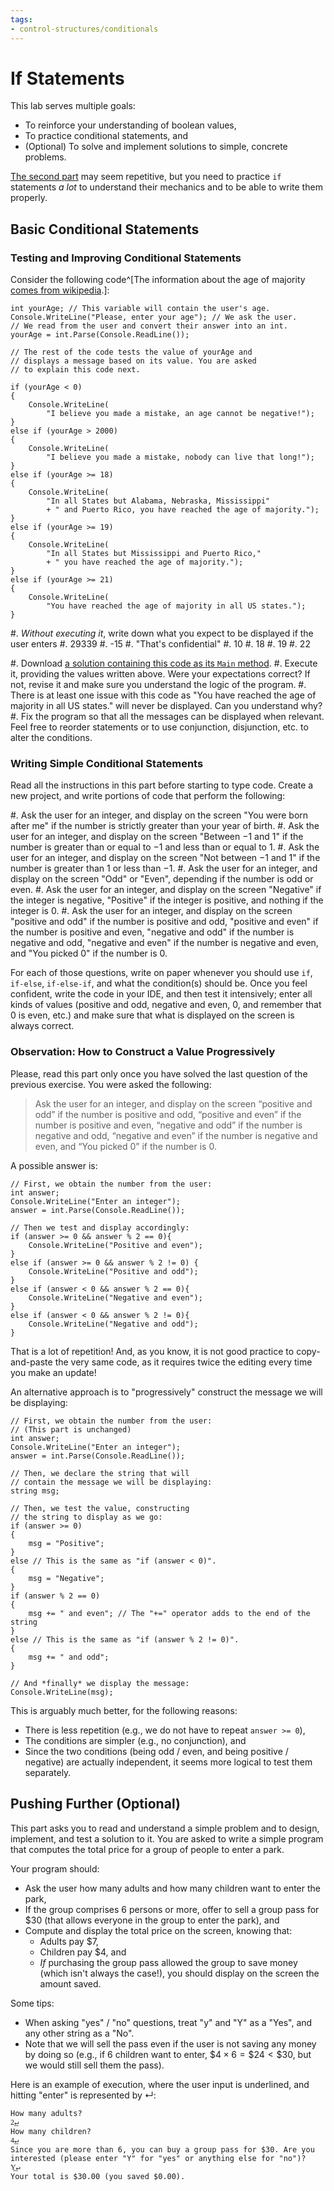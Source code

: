 ```yaml
---
tags:
- control-structures/conditionals
---
```


#  If Statements

This lab serves multiple goals:

- To reinforce your understanding of boolean values,
- To practice conditional statements, and
- (Optional) To solve and implement solutions to simple, concrete problems.

[The second part](#writing-simple-conditional-statements) may seem repetitive, but you need to practice `if` statements _a lot_ to understand their mechanics and to be able to write them properly.

## Basic Conditional Statements

### Testing and Improving Conditional Statements

Consider the following code^[The information about the age of majority [comes from wikipedia](https://www.wikiwand.com/en/Age_of_majority).]:

```
int yourAge; // This variable will contain the user's age.
Console.WriteLine("Please, enter your age"); // We ask the user.
// We read from the user and convert their answer into an int.
yourAge = int.Parse(Console.ReadLine()); 

// The rest of the code tests the value of yourAge and
// displays a message based on its value. You are asked
// to explain this code next.

if (yourAge < 0)
{
    Console.WriteLine(
        "I believe you made a mistake, an age cannot be negative!");
}
else if (yourAge > 2000)
{
    Console.WriteLine(
        "I believe you made a mistake, nobody can live that long!");
}
else if (yourAge >= 18)
{
    Console.WriteLine(
        "In all States but Alabama, Nebraska, Mississippi"
        + " and Puerto Rico, you have reached the age of majority.");
}
else if (yourAge >= 19)
{
    Console.WriteLine(
        "In all States but Mississippi and Puerto Rico,"
        + " you have reached the age of majority.");
}
else if (yourAge >= 21)
{
    Console.WriteLine(
        "You have reached the age of majority in all US states.");
}
```


#. _Without executing it_, write down what you expect to be displayed if the user enters
    #. 29339
    #. -15
    #. "That's confidential"
    #. 10
    #. 18
    #. 19
    #. 22

#. Download [a solution containing this code as its `Main` method](./code/projects/voting_age.zip). 
#. Execute it, providing the values written above. Were your expectations correct? If not, revise it and make sure you understand the logic of the program.
#. There is at least one issue with this code as "You have reached the age of majority in all US states." will never be displayed. Can you understand why?
#. Fix the program so that all the messages can be displayed when relevant.  Feel free to reorder statements or to use conjunction, disjunction, etc. to alter the conditions.

### Writing Simple Conditional Statements

Read all the instructions in this part before starting to type code. Create a new project, and write portions of code that perform the following:

#. Ask the user for an integer, and display on the screen "You were born after me" if the number is strictly greater than your year of birth.
#. Ask the user for an integer, and display on the screen "Between $-1$ and $1$" if the number is greater than or equal to $-1$ and less than or equal to $1$.
#. Ask the user for an integer, and display on the screen "Not between $-1$ and $1$" if the number is greater than $1$ or less than $-1$.
#. Ask the user for an integer, and display on the screen "Odd" or "Even", depending if the number is odd or even.
#. Ask the user for an integer, and display on the screen "Negative" if the integer is negative, "Positive" if the integer is positive, and nothing if the integer is $0$.
#. Ask the user for an integer, and display on the screen "positive and odd" if the number is positive and odd, "positive and even" if the number is positive and even, "negative and odd" if the number is negative and odd, "negative and even" if the number is negative and even, and "You picked $0$" if the number is $0$.

For each of those questions, write on paper whenever you should use `if`, `if-else`, `if-else-if`, and what the condition(s) should be. Once you feel confident, write the code in your IDE, and then test it intensively; enter all kinds of values (positive and odd, negative and even, $0$, and remember that $0$ is even, etc.) and make sure that what is displayed on the screen is always correct.

### Observation: How to Construct a Value Progressively

Please, read this part only once you have solved the last question of the previous exercise.
You were asked the following:

> Ask the user for an integer, and display on the screen “positive and odd” if the number is positive and odd, “positive and even” if the number is positive and even, “negative and odd” if the number is negative and odd, “negative and even” if the number is negative and even, and “You picked 0” if the number is 0.

A possible answer is:

```
// First, we obtain the number from the user:
int answer;
Console.WriteLine("Enter an integer");
answer = int.Parse(Console.ReadLine());

// Then we test and display accordingly:
if (answer >= 0 && answer % 2 == 0){
	Console.WriteLine("Positive and even");
}
else if (answer >= 0 && answer % 2 != 0) {
	Console.WriteLine("Positive and odd");	
}
else if (answer < 0 && answer % 2 == 0){
	Console.WriteLine("Negative and even");
}
else if (answer < 0 && answer % 2 != 0){
	Console.WriteLine("Negative and odd");
}
```

That is a lot of repetition!
And, as you know, it is not good practice to copy-and-paste the very same code, as it requires twice the editing every time you make an update!

An alternative approach is to "progressively" construct the message we will be displaying:

```
// First, we obtain the number from the user:
// (This part is unchanged)
int answer;
Console.WriteLine("Enter an integer");
answer = int.Parse(Console.ReadLine());

// Then, we declare the string that will
// contain the message we will be displaying:
string msg;

// Then, we test the value, constructing 
// the string to display as we go:
if (answer >= 0)
{
    msg = "Positive";
}
else // This is the same as "if (answer < 0)".
{
    msg = "Negative";
}
if (answer % 2 == 0) 
{
    msg += " and even"; // The "+=" operator adds to the end of the string
}    
else // This is the same as "if (answer % 2 != 0)".
{
    msg += " and odd";
}

// And *finally* we display the message:
Console.WriteLine(msg);
```

This is arguably much better, for the following reasons:

- There is less repetition (e.g., we do not have to repeat `answer >= 0`),
- The conditions are simpler (e.g., no conjunction), and
- Since the two conditions (being odd / even, and being positive / negative) are actually independent, it seems more logical to test them separately.

## Pushing Further (Optional)

This part asks you to read and understand a simple problem and to design, implement, and test a solution to it.
You are asked to write a simple program that computes the total price for a group of people to enter a park.

Your program should:

- Ask the user how many adults and how many children want to enter the park,
- If the group comprises $6$ persons or more, offer to sell a group pass for \$$30$ (that allows everyone in the group to enter the park), and 
- Compute and display the total price on the screen, knowing that:
    - Adults pay \$$7$,
    - Children pay \$$4$, and 
    - *If* purchasing the group pass allowed the group to save money (which isn't always the case!), you should display on the screen the amount saved.

Some tips:

- When asking "yes" / "no" questions, treat "y" and "Y" as a "Yes", and any other string as a "No".
- Note that we will sell the pass even if the user is not saving any money by doing so (e.g., if 6 children want to enter, $\$4 \times 6 = \$24 < \$ 30$, but we would still sell them the pass).

Here is an example of execution, where the user input is underlined, and hitting "enter" is represented by ↵:

```text
How many adults?
2͟↵
How many children?
4͟↵
Since you are more than 6, you can buy a group pass for $30. Are you interested (please enter "Y" for "yes" or anything else for "no")?
Y͟↵
Your total is $30.00 (you saved $0.00).
```
